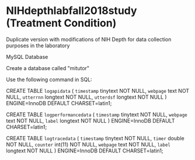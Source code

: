 # NIHdepthlabfall2018study (Treatment Condition)
Duplicate version with modifications of NIH Depth for data collection purposes in the laboratory

MySQL Database

Create a database called "mitutor"

Use the following command in SQL:

CREATE TABLE `logapidata` (
  `timestamp` tinytext NOT NULL,
  `webpage` text NOT NULL,
  `utterrnn` longtext NOT NULL,
  `utterdsf` longtext NOT NULL
) ENGINE=InnoDB DEFAULT CHARSET=latin1;

CREATE TABLE `logperformancedata` (
  `timestamp` tinytext NOT NULL,
  `webpage` text NOT NULL,
  `label` longtext NOT NULL
) ENGINE=InnoDB DEFAULT CHARSET=latin1;

CREATE TABLE `logtracedata` (
  `timestamp` tinytext NOT NULL,
  `timer` double NOT NULL,
  `counter` int(11) NOT NULL,
  `webpage` text NOT NULL,
  `label` longtext NOT NULL
) ENGINE=InnoDB DEFAULT CHARSET=latin1;
